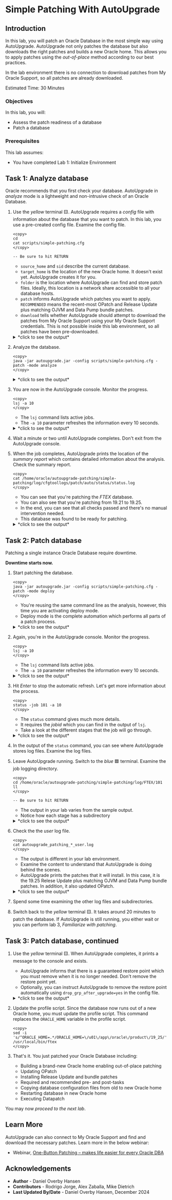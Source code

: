 # Simple Patching With AutoUpgrade

## Introduction

In this lab, you will patch an Oracle Database in the most simple way using AutoUpgrade. AutoUpgrade not only patches the database but also downloads the right patches and builds a new Oracle home. This allows you to apply patches using the *out-of-place* method according to our best practices. 

In the lab environment there is no connection to download patches from My Oracle Support, so all patches are already downloaded.

Estimated Time: 30 Minutes


### Objectives

In this lab, you will:

* Assess the patch readiness of a database
* Patch a database

### Prerequisites

This lab assumes:

- You have completed Lab 1: Initialize Environment

## Task 1: Analyze database

Oracle recommends that you first check your database. AutoUpgrade in *analyze* mode is a lightweight and non-intrusive check of an Oracle Database.

1. Use the *yellow* terminal 🟨. AutoUpgrade requires a *config* file with information about the database that you want to patch. In this lab, you use a pre-created config file. Examine the config file.

    ```
    <copy>
    cd
    cat scripts/simple-patching.cfg
    </copy>

    -- Be sure to hit RETURN
    ```

    * `source_home` and `sid` describe the current database.
    * `target_home` is the location of the new Oracle home. It doesn't exist yet. AutoUpgrade creates it for you.
    * `folder` is the location where AutoUpgrade can find and store patch files. Ideally, this location is a network share accessible to all your database hosts. 
    * `patch` informs AutoUpgrade which patches you want to apply. `RECOMMENDED` means the recent-most OPatch and Release Update plus matching OJVM and Data Pump bundle patches.
    * `download` tells whether AutoUpgrade should attempt to download the patches from My Oracle Support using your My Oracle Support credentials. This is not possible inside this lab environment, so all patches have been pre-downloaded.

    <details>
    <summary>*click to see the output*</summary>
    ``` text
    $ cat scripts/simple-patching.cfg
    global.global_log_dir=/home/oracle/autoupgrade-patching/simple-patching/log
    patch1.source_home=/u01/app/oracle/product/19
    patch1.target_home=/u01/app/oracle/product/19_25
    patch1.sid=FTEX
    patch1.folder=/home/oracle/patch-repo
    patch1.patch=RECOMMENDED
    patch1.download=no
    ```
    </details>    

2. Analyze the database.

    ```
    <copy>
    java -jar autoupgrade.jar -config scripts/simple-patching.cfg -patch -mode analyze
    </copy>
    ```

    <details>
    <summary>*click to see the output*</summary>
    ``` text
    $ java -jar autoupgrade.jar -config scripts/simple-patching.cfg -patch -mode analyze
    AutoUpgrade Patching 24.8.241119 launched with default internal options
    Processing config file ...
    +-----------------------------------------+
    | Starting AutoUpgrade Patching execution |
    +-----------------------------------------+
    1 Non-CDB(s) will be analyzed
    Type 'help' to list console commands
    patch>
    ```
    </details>    

3. You are now in the AutoUpgrade console. Monitor the progress.

    ```
    <copy>
    lsj -a 10
    </copy>
    ```

    * The `lsj` command lists active jobs. 
    * The `-a 10` parameter refreshes the information every 10 seconds.

    <details>
    <summary>*click to see the output*</summary>
    ``` text
    patch> lsj -a 10
    patch> +----+-------+---------+---------+-------+----------+-------+----------------+
    |Job#|DB_NAME|    STAGE|OPERATION| STATUS|START_TIME|UPDATED|         MESSAGE|
    +----+-------+---------+---------+-------+----------+-------+----------------+
    | 100|   FTEX|PRECHECKS|EXECUTING|RUNNING|  07:43:51|37s ago|Executing Checks|
    +----+-------+---------+---------+-------+----------+-------+----------------+
    Total jobs 1
    
    The command lsj is running every 10 seconds. PRESS ENTER TO EXIT
    ```
    </details>        

4. Wait a minute or two until AutoUpgrade completes. Don't exit from the AutoUpgrade console. 

5. When the job completes, AutoUpgrade prints the location of the *summary report* which contains detailed information about the analysis. Check the summary report.

    ```
    <copy>
    cat /home/oracle/autoupgrade-patching/simple-patching/log/cfgtoollogs/patch/auto/status/status.log
    </copy>
    ```

    * You can see that you're patching the *FTEX* database. 
    * You can also see that you're patching from 19.21 to 19.25.
    * In the end, you can see that all checks passed and there's no manual intervention needed.
    * This database was found to be ready for patching. 

    <details>
    <summary>*click to see the output*</summary>
    ``` text
    $ cat /home/oracle/autoupgrade-patching/simple-patching/log/cfgtoollogs/patch/auto/status/status.log
    ==========================================
       AutoUpgrade Patching Summary Report
    ==========================================
    [Date]           Mon Nov 04 07:45:55 GMT 2024
    [Number of Jobs] 1
    ==========================================
    [Job ID] 100
    ==========================================
    [DB Name]                ftex
    [Version Before AutoUpgrade Patching] 19.21.0.0.0
    [Version After AutoUpgrade Patching]  19.25.0.0.241015
    ------------------------------------------
    [Stage Name]    PENDING
    [Status]        SUCCESS
    [Start Time]    2024-11-04 07:43:51
    [Duration]      0:00:00
    [Log Directory] /home/oracle/autoupgrade-patching/simple-patching/log/FTEX/100/pending
    ------------------------------------------
    [Stage Name]    PRECHECKS
    [Status]        SUCCESS
    [Start Time]    2024-11-04 07:43:51
    [Duration]      0:02:03
    [Log Directory] /home/oracle/autoupgrade-patching/simple-patching/log/FTEX/100/prechecks
    [Detail]        /home/oracle/autoupgrade-patching/simple-patching/log/FTEX/100/prechecks/ftex_preupgrade.log
                    Check passed and no manual intervention needed
    ------------------------------------------
    ```
    </details>   

## Task 2: Patch database

Patching a single instance Oracle Database require downtime. 

**Downtime starts now.**

1. Start patching the database. 

    ```
    <copy>
    java -jar autoupgrade.jar -config scripts/simple-patching.cfg -patch -mode deploy
    </copy>
    ```

    * You're reusing the same command line as the analysis, however, this time you are activating deploy mode.
    * Deploy mode is the complete automation which performs all parts of a patch process. 

    <details>
    <summary>*click to see the output*</summary>
    ``` text
    $ java -jar autoupgrade.jar -config scripts/simple-patching.cfg -patch -mode deploy
    AutoUpgrade Patching 24.8.241119 launched with default internal options
    Processing config file ...
    +-----------------------------------------+
    | Starting AutoUpgrade Patching execution |
    +-----------------------------------------+
    1 Non-CDB(s) will be analyzed
    Type 'help' to list console commands
    patch>
    ```
    </details>    

3. Again, you're in the AutoUpgrade console. Monitor the progress.

    ```
    <copy>
    lsj -a 10
    </copy>
    ```

    * The `lsj` command lists active jobs. 
    * The `-a 10` parameter refreshes the information every 10 seconds.

    <details>
    <summary>*click to see the output*</summary>
    ``` text
    lsj -a 10
    patch> +----+-------+---------+---------+-------+----------+-------+----------------+
    |Job#|DB_NAME|    STAGE|OPERATION| STATUS|START_TIME|UPDATED|         MESSAGE|
    +----+-------+---------+---------+-------+----------+-------+----------------+
    | 101|   FTEX|PRECHECKS|EXECUTING|RUNNING|  10:10:12|12s ago|Executing Checks|
    +----+-------+---------+---------+-------+----------+-------+----------------+
    Total jobs 1
    
    The command lsj is running every 10 seconds. PRESS ENTER TO EXIT
    ```
    </details>        

4. Hit *Enter* to stop the automatic refresh. Let's get more information about the process. 

    ```
    <copy>
    status -job 101 -a 10
    </copy>
    ```

    * The `status` command gives much more details. 
    * It requires the *jobid* which you can find in the output of `lsj`. 
    * Take a look at the different stages that the job will go through.

    <details>
    <summary>*click to see the output*</summary>
    ``` text
    Details
    
    	Job No           101
    	Oracle SID       FTEX
    	Start Time       24/11/04 10:10:12
    	Elapsed (min):   3
    	End time:        N/A
    
    Logfiles
    
    	Logs Base:    /home/oracle/autoupgrade-patching/simple-patching/log/FTEX
    	Job logs:     /home/oracle/autoupgrade-patching/simple-patching/log/FTEX/101
    	Stage logs:   /home/oracle/autoupgrade-patching/simple-patching/log/FTEX/101/prefixups
    	TimeZone:     /home/oracle/autoupgrade-patching/simple-patching/log/FTEX/temp
    	Remote Dirs:
    
    Stages
    	PENDING          <1 min
    	GRP              <1 min
    	PREACTIONS       <1 min
    	PRECHECKS        2 min
    	PREFIXUPS        ~1 min (RUNNING)
    	EXTRACT
    	INSTALL
    	ROOTSH
    	DBTOOLS
    	OPATCH
    	AUTOUPGRADE
    	POSTCHECKS
    	POSTFIXUPS
    	POSTACTIONS
    
    Stage-Progress Per Container
    
    	+--------+---------+
    	|Database|PREFIXUPS|
    	+--------+---------+
    	|    ftex|    0  % |
    	+--------+---------+
    
    The command status is running every 10 seconds. PRESS ENTER TO EXIT
    ```
    </details>   

5. In the output of the `status` command, you can see where AutoUpgrade stores log files. Examine the log files.

6. Leave AutoUpgrade running. Switch to the *blue* 🟦 terminal. Examine the job logging directory.

    ```
    <copy>
    cd /home/oracle/autoupgrade-patching/simple-patching/log/FTEX/101
    ll
    </copy>

    -- Be sure to hit RETURN
    ```

    * The output in your lab varies from the sample output.
    * Notice how each stage has a subdirectory

    <details>
    <summary>*click to see the output*</summary>
    ``` text
    $ cd /home/oracle/autoupgrade-patching/simple-patching/log/FTEX/101
    $ ll
    total 36
    -rw-r-----. 1 oracle oinstall 22287 Nov  4 10:16 autoupgrade_patching_20241104.log
    -rw-r-----. 1 oracle oinstall     0 Nov  4 10:10 autoupgrade_patching_20241104.log.lck
    -rw-r-----. 1 oracle oinstall  2880 Nov  4 10:16 autoupgrade_patching_20241104_user.log
    -rw-r-----. 1 oracle oinstall     0 Nov  4 10:10 autoupgrade_patching_20241104_user.log.lck
    -rw-r-----. 1 oracle oinstall     0 Nov  4 10:10 autoupgrade_patching_err.log
    -rw-r-----. 1 oracle oinstall     0 Nov  4 10:10 autoupgrade_patching_err.log.lck
    drwxr-x---. 2 oracle oinstall    49 Nov  4 10:16 dbtools
    drwxr-x---. 2 oracle oinstall    52 Nov  4 10:15 extract
    drwxr-x---. 2 oracle oinstall    21 Nov  4 10:10 grp
    drwxr-x---. 2 oracle oinstall    96 Nov  4 10:16 install
    drwxr-x---. 2 oracle oinstall  4096 Nov  4 10:16 opatch
    drwxr-x---. 2 oracle oinstall    25 Nov  4 10:10 pending
    drwxr-x---. 2 oracle oinstall    28 Nov  4 10:10 preaction
    drwxr-x---. 4 oracle oinstall  4096 Nov  4 10:12 prechecks
    drwxr-x---. 2 oracle oinstall   155 Nov  4 10:14 prefixups
    drwxr-x---. 2 oracle oinstall    24 Nov  4 10:16 rootsh
    ```
    </details> 

7. Check the the *user* log file.

    ```
    <copy>
    cat autoupgrade_patching_*_user.log
    </copy>
    ```

    * The output is different in your lab environment.
    * Examine the content to understand that AutoUpgrade is doing behind the scenes.
    * AutoUpgrade prints the patches that it will install. In this case, it is the 19.25 Relese Update plus matching OJVM and Data Pump bundle patches. In addition, it also updated OPatch.

    <details>
    <summary>*click to see the output*</summary>
    ``` text
    $ cat autoupgrade_patching_*_user.log
    2024-11-04 10:10:12.278 INFO
    build.MOS_LINK:https://support.oracle.com/epmos/faces/DocumentDisplay?id=2485457.1
    build.MOS_NOTE:2485457.1
    build.date:2024/10/21 11:16:05 -0400
    build.hash:babf5a631
    build.hash_date:2024/10/18 18:36:27 -0400
    build.label:(HEAD, tag: v24.7, origin/stable_devel, stable_devel)
    build.max_target_version:19
    build.supported_target_versions:19
    build.type:production
    build.version:24.7.241021
    
    2024-11-04 10:10:12.279 INFO The following patches will be used for this job:
    /home/oracle/patch-repo/LINUX.X64_193000_db_home.zip - Base Image - 19
    /home/oracle/patch-repo/p36912597_190000_Linux-x86-64.zip - Database Release Update : 19.25.0.0.241015 (36912597)
    /home/oracle/patch-repo/p37056207_1925000DBRU_Generic.zip - DATAPUMP BUNDLE PATCH 19.25.0.0.0
    /home/oracle/patch-repo/p36878697_190000_Linux-x86-64.zip - OJVM RELEASE UPDATE: 19.25.0.0.241015 (36878697)
    /home/oracle/patch-repo/p6880880_190000_Linux-x86-64.zip - OPatch - 12.2.0.1.44
    2024-11-04 10:10:12.755 INFO Guarantee Restore Point (GRP) successfully removed [FTEX][AU_PATCHING_9212_FTEX1921000]
    2024-11-04 10:10:13.787 INFO Guarantee Restore Point (GRP) successfully created [FTEX][AU_PATCHING_9212_FTEX1921000]
    2024-11-04 10:10:13.851 INFO No user defined actions were specified
    2024-11-04 10:10:19.092 INFO Analyzing FTEX, 61 checks will run using 8 threads
    2024-11-04 10:12:27.560 INFO Analyzing FTEX, 61 checks will run using 8 threads
    2024-11-04 10:14:30.061 INFO The file /home/oracle/patch-repo/LINUX.X64_193000_db_home.zip is being extracted to /u01/app/oracle/product/19_25
    2024-11-04 10:15:19.918 INFO Successfully extracted the gold image to /u01/app/oracle/product/19_25
    2024-11-04 10:15:20.269 INFO Waiting to acquire lock
    2024-11-04 10:15:20.281 INFO Installing ORACLE_HOME
    2024-11-04 10:15:20.283 INFO The new ORACLE_HOME will be created in /u01/app/oracle/product/19_25 and will have the following edition: Enterprise Edition
    2024-11-04 10:15:20.284 INFO Running runInstaller in the target ORACLE_HOME /u01/app/oracle/product/19_25
    2024-11-04 10:16:20.344 INFO Successfully installed the target ORACLE_HOME /u01/app/oracle/product/19_25
    2024-11-04 10:16:20.407 INFO AutoUpgrade Patching has not run /u01/app/oracle/product/19_25/root.sh for the newly installed ORACLE_HOME. This needs to be performed manually after     AutoUpgrade Patching completes.
    2024-11-04 10:16:20.483 INFO The file /home/oracle/patch-repo/p6880880_190000_Linux-x86-64.zip is being extracted to /u01/app/oracle/product/19_25
    2024-11-04 10:16:22.971 INFO The existing autoupgrade.jar is not going to be updated within the new ORACLE_HOME
    2024-11-04 10:16:23.048 INFO Waiting to acquire lock
    2024-11-04 10:16:23.059 INFO Executing OPatch
    2024-11-04 10:16:23.070 INFO Installing Database Release Update : 19.25.0.0.241015 (36912597) - /home/oracle/patch-repo/p36912597_190000_Linux-x86-64.zip
    ```
    </details> 

8. Spend some time examining the other log files and subdirectories.

9. Switch back to the *yellow* terminal 🟨. It takes around 20 minutes to patch the database. If AutoUpgrade is still running, you either wait or you can perform lab 3, *Familiarize with patching*. 

## Task 3: Patch database, continued

1. Use the *yellow* terminal 🟨. When AutoUpgrade completes, it prints a message to the console and exists. 

    * AutoUpgrade informs that there is a guaranteed restore point which you must remove when it is no longer needed. Don't remove the restore point yet.
    * Optionally, you can instruct AutoUpgrade to remove the restore point automatically using `drop_grp_after_upgrade=yes` in the config file.

    <details>
    <summary>*click to see the output*</summary>
    ``` text
    Job 101 completed
    ------------------- Final Summary --------------------
    Number of databases            [ 1 ]
    
    Jobs finished                  [1]
    Jobs failed                    [0]
    Jobs restored                  [0]
    Jobs pending                   [0]
    
    ---- Drop GRP at your convenience once you consider it is no longer needed ----
    Drop GRP from FTEX: drop restore point AU_PATCHING_9212_FTEX1921000
    
    
    Please check the summary report at:
    /home/oracle/autoupgrade-patching/simple-patching/log/cfgtoollogs/patch/auto/status/status.html
    /home/oracle/autoupgrade-patching/simple-patching/log/cfgtoollogs/patch/auto/status/status.log
    ```
    </details> 

2. Update the profile script. Since the database now runs out of a new Oracle home, you must update the profile script. This command replaces the `ORACLE_HOME` variable in the profile script.

    ```
    <copy>
    sed -i 's/^ORACLE_HOME=.*/ORACLE_HOME=\/u01\/app\/oracle\/product\/19_25/' /usr/local/bin/ftex
    </copy>
    ``` 

3. That's it. You just patched your Oracle Database including:
    * Building a brand-new Oracle home enabling out-of-place patching
    * Updating OPatch
    * Installing Release Update and bundle patches
    * Required and recommended pre- and post-tasks
    * Copying database configuration files from old to new Oracle home
    * Restarting database in new Oracle home
    * Executing Datapatch

You may now *proceed to the next lab*.

## Learn More

AutoUpgrade can also connect to My Oracle Support and find and download the necessary patches. Learn more in the below webinar:

* Webinar, [One-Button Patching – makes life easier for every Oracle DBA](https://youtu.be/brnBavVLyM0)

## Acknowledgements

* **Author** - Daniel Overby Hansen
* **Contributors** - Rodrigo Jorge, Alex Zaballa, Mike Dietrich
* **Last Updated By/Date** - Daniel Overby Hansen, December 2024